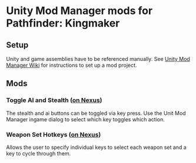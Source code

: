 # Unity Mod Manager mods for Pathfinder: Kingmaker

## Setup
Unity and game assemblies have to be referenced manually. See [Unity Mod Manager Wiki](https://github.com/newman55/unity-mod-manager/wiki) for instructions to set up a mod project.

## Mods
### Toggle AI and Stealth ([on Nexus](https://www.nexusmods.com/pathfinderkingmaker/mods/72))

The stealth and ai buttons can be toggled via key press. Use the Unit Mod Manager ingame dialog to select which key toggles which action.

### Weapon Set Hotkeys ([on Nexus](https://www.nexusmods.com/pathfinderkingmaker/mods/75))

Allows the user to specify individual keys to select each weapon set and a key to cycle through them.
